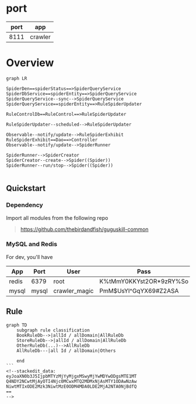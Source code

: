 # port  
|port|app|
|----|----|
|8111|crawler|



# Overview

```mermaid
graph LR

SpiderDen==spiderStatus==>SpiderQueryService
SpiderDbService==spiderEntity==>SpiderQueryService
SpiderQueryService--sync-->SpiderQueryService
SpiderQueryService==spiderEntity==>RuleSpiderUpdater

RuleControlDb==RuleControl==>RuleSpiderUpdater

RuleSpiderUpdater--scheduled-->RuleSpiderUpdater

Observable--notify/update-->RuleSpiderExhibit
RuleSpiderExhibit==Dao==>Controller
Observable--notify/update-->SpiderRunner

SpiderRunner-->SpiderCreator
SpiderCreator--create-->Spider((Spider))
SpiderRunner--run/stop-->Spider((Spider))


```
## Quickstart  
### Dependency
Import all modules from the following repo
> https://github.com/thebirdandfish/guguskill-common
### MySQL and Redis
For dev, you'll have  

|App|Port|User|Pass|
|----|----|----|----|
|redis|6379|root|K%tMmY0KKYst2OR*9zRY%So|
|mysql|mysql|crawler_magic|PmM$UsYl^GqYX69#Z2ASA|

## Rule
```mermaid
graph TD
    subgraph rule classification
    BookRuleDb-->|allId / allDomain|AllRuleDb
    StoreRuleDb-->|allId / allDomain|AllRuleDb
    OtherRuleDb(...)-->AllRuleDb
    AllRuleDb---|all Id / allDomain|Others

    end
​```
<!--stackedit_data:
eyJoaXN0b3J5IjpbMTYzMjYyMjgxMSwyMjYwMDYwODgsMTE1MT
Q4NDY2NCwtMjAyOTI4Njc0MCwxMTQ2MDMxNjAsMTY1ODAwNzAw
NiwtMTIxODE2Mzk3NiwtMzE0ODM4MDA0LDE2MjA2NTA0NjBdfQ
==
-->





